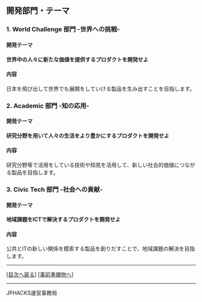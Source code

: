 ## 開発部門・テーマ

### 1. World Challenge 部門 -世界への挑戦-
#### 開発テーマ
**世界中の人々に新たな価値を提供するプロダクトを開発せよ**
#### 内容
日本を飛び出して世界でも展開をしていける製品を生み出すことを目指します。


### 2. Academic 部門 -知の応用-
#### 開発テーマ
**研究分野を用いて人々の生活をより豊かにするプロダクトを開発せよ**
#### 内容
研究分野等で活用をしている技術や知見を活用して、新しい社会的価値につながる製品を目指します。


### 3. Civic Tech 部門 -社会への貢献-
#### 開発テーマ
**地域課題をICTで解決するプロダクトを開発せよ**
#### 内容
公共とITの新しい関係を模索する製品を創りだすことで、地域課題の解決を目指します。

--------------
[[目次へ戻る](../README.md)] [[事前準備物へ](tools.md)]

----
JPHACKS運営事務局
